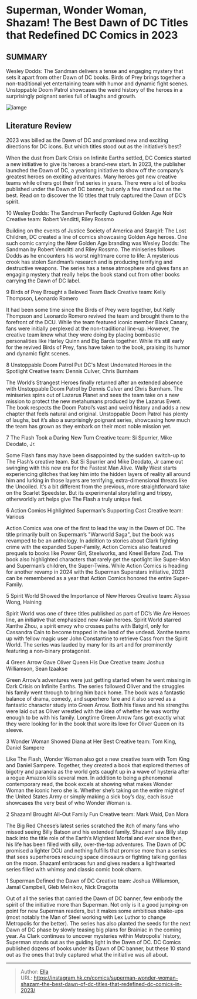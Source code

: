 # Superman, Wonder Woman, Shazam! The Best Dawn of DC Titles that Redefined DC Comics in 2023


## SUMMARY 


 Wesley Dodds: The Sandman delivers a tense and engaging mystery that sets it apart from other Dawn of DC books. 
 Birds of Prey brings together a non-traditional yet entertaining team with humor and dynamic fight scenes. 
 Unstoppable Doom Patrol showcases the weird history of the heroes in a surprisingly poignant series full of laughs and growth. 

![iamge](https://static1.srcdn.com/wordpress/wp-content/uploads/2024/01/dawn-of-dc-wonder-woman-supeman-and-flash-dc.jpg)

## Literature Review

2023 was billed as the Dawn of DC and promised new and exciting directions for DC icons. But which titles stood out as the initiative’s best?




When the dust from Dark Crisis on Infinite Earths settled, DC Comics started a new initiative to give its heroes a brand-new start. In 2023, the publisher launched the Dawn of DC, a yearlong initiative to show off the company’s greatest heroes on exciting adventures. Many heroes got new creative teams while others got their first series in years. There were a lot of books published under the Dawn of DC banner, but only a few stand out as the best. Read on to discover the 10 titles that truly captured the Dawn of DC’s spirit.









 








 10  Wesley Dodds: The Sandman Perfectly Captured Golden Age Noir 
Creative team: Robert Venditti, Riley Rossmo
        

Building on the events of Justice Society of America and Stargirl: The Lost Children, DC created a line of comics showcasing Golden Age heroes. One such comic carrying the New Golden Age branding was Wesley Dodds: The Sandman by Robert Venditti and Riley Rossmo. The miniseries follows Dodds as he encounters his worst nightmare come to life: A mysterious crook has stolen Sandman’s research and is producing terrifying and destructive weapons. The series has a tense atmosphere and gives fans an engaging mystery that really helps the book stand out from other books carrying the Dawn of DC label.





 9  Birds of Prey Brought a Beloved Team Back 
Creative team: Kelly Thompson, Leonardo Romero
        

It had been some time since the Birds of Prey were together, but Kelly Thompson and Leonardo Romero revived the team and brought them to the forefront of the DCU. While the team featured iconic member Black Canary, fans were initially perplexed at the non-traditional line-up. However, the creative team knew what they were doing by placing bombastic personalities like Harley Quinn and Big Barda together. While it’s still early for the revived Birds of Prey, fans have taken to the book, praising its humor and dynamic fight scenes.





 8  Unstoppable Doom Patrol Put DC&#39;s Most Underrated Heroes in the Spotlight 
Creative team: Dennis Culver, Chris Burnham
        

The World’s Strangest Heroes finally returned after an extended absence with Unstoppable Doom Patrol by Dennis Culver and Chris Burnham. The miniseries spins out of Lazarus Planet and sees the team take on a new mission to protect the new metahumans produced by the Lazarus Event. The book respects the Doom Patrol’s vast and weird history and adds a new chapter that feels natural and original. Unstoppable Doom Patrol has plenty of laughs, but it’s also a surprisingly poignant series, showcasing how much the team has grown as they embark on their most noble mission yet.





 7  The Flash Took a Daring New Turn 
Creative team: Si Spurrier, Mike Deodato, Jr.
        

Some Flash fans may have been disappointed by the sudden switch-up to The Flash’s creative team. But Si Spurrier and Mike Deodato, Jr came out swinging with this new era for the Fastest Man Alive. Wally West starts experiencing glitches that key him into the hidden layers of reality all around him and lurking in those layers are terrifying, extra-dimensional threats like the Uncoiled. It’s a bit different from the previous, more straightforward take on the Scarlet Speedster. But its experimental storytelling and trippy, otherworldly art helps give The Flash a truly unique feel.





 6  Action Comics Highlighted Superman&#39;s Supporting Cast 
Creative team: Various


 







Action Comics was one of the first to lead the way in the Dawn of DC. The title primarily built on Superman’s &#34;Warworld Saga&#34;, but the book was revamped to be an anthology. In addition to stories about Clark fighting crime with the expanded Super-Family, Action Comics also featured prequels to books like Power Girl, Steelworks, and Kneel Before Zod. The book also highlighted characters that rarely get the spotlight like Super-Man and Superman’s children, the Super-Twins. While Action Comics is heading for another revamp in 2024 with the Superman Superstars initiative, 2023 can be remembered as a year that Action Comics honored the entire Super-Family.





 5  Spirit World Showed the Importance of New Heroes 
Creative team: Alyssa Wong, Haining
        

Spirit World was one of three titles published as part of DC’s We Are Heroes line, an initiative that emphasized new Asian heroes. Spirit World starred Xanthe Zhou, a spirit envoy who crosses paths with Batgirl, only for Cassandra Cain to become trapped in the land of the undead. Xanthe teams up with fellow magic user John Constantine to retrieve Cass from the Spirit World. The series was lauded by many for its art and for prominently featuring a non-binary protagonist.





 4  Green Arrow Gave Oliver Queen His Due 
Creative team: Joshua Williamson, Sean Izaakse
        

Green Arrow’s adventures were just getting started when he went missing in Dark Crisis on Infinite Earths. The series followed Oliver and the struggles his family went through to bring him back home. The book was a fantastic balance of drama, comedy, and superhero fare and it also served as a fantastic character study into Green Arrow. Both his flaws and his strengths were laid out as Oliver wrestled with the idea of whether he was worthy enough to be with his family. Longtime Green Arrow fans got exactly what they were looking for in the book that wore its love for Oliver Queen on its sleeve.





 3  Wonder Woman Showed Diana at Her Best 
Creative team: Tom King, Daniel Sampere


 







Like The Flash, Wonder Woman also got a new creative team with Tom King and Daniel Sampere. Together, they created a book that explored themes of bigotry and paranoia as the world gets caught up in a wave of hysteria after a rogue Amazon kills several men. In addition to being a phenomenal contemporary read, the book excels at showing what makes Wonder Woman the iconic hero she is. Whether she’s taking on the entire might of the United States Army or simply making a sick boy’s day, each issue showcases the very best of who Wonder Woman is.





 2  Shazam! Brought All-Out Family Fun 
Creative team: Mark Waid, Dan Mora
        

The Big Red Cheese’s latest series scratched the itch of many fans who missed seeing Billy Batson and his extended family. Shazam! saw Billy step back into the title role of the Earth’s Mightiest Mortal and ever since then, his life has been filled with silly, over-the-top adventures. The Dawn of DC promised a lighter DCU and nothing fulfills that promise more than a series that sees superheroes rescuing space dinosaurs or fighting talking gorillas on the moon. Shazam! embraces fun and gives readers a lighthearted series filled with whimsy and classic comic book charm.





 1  Superman Defined the Dawn of DC 
Creative team: Joshua Williamson, Jamal Campbell, Gleb Melnikov, Nick Dragotta


 







Out of all the series that carried the Dawn of DC banner, few embody the spirit of the initiative more than Superman. Not only is it a good jumping-on point for new Superman readers, but it makes some ambitious shake-ups (most notably the Man of Steel working with Lex Luthor to change Metropolis for the better). The series has also planted the seeds for the next Dawn of DC phase by slowly teasing big plans for Brainiac in the coming year. As Clark continues to uncover mysteries within Metropolis&#39; history, Superman stands out as the guiding light in the Dawn of DC.
DC Comics published dozens of books under its Dawn of DC banner, but these 10 stand out as the ones that truly captured what the initiative was all about.

---

> Author: [Ella](https://instagram.hk.cn/)  
> URL: https://instagram.hk.cn/comics/superman-wonder-woman-shazam-the-best-dawn-of-dc-titles-that-redefined-dc-comics-in-2023/  

